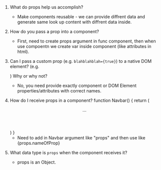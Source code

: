 1. What do props help us accomplish?

   - Make components reusable - we can provide diffrent data and generate same look up content with diffrent data inside.

2. How do you pass a prop into a component?

   - First, need to create props argument in func component, then when use compoentn we create var inside component (like attributes in html).

3. Can I pass a custom prop (e.g. `blahblahblah={true}`) to a native
   DOM element? (e.g. <div blahblahblah={true}>) Why or why not?

   - No, you need provide exactly component or DOM Element properties/attributes with correct names.

4. How do I receive props in a component?
   function Navbar() {
   return (
   <header>
   ...
   </header>
   )
   }

   - Need to add in Navbar argument like "props" and then use like {props.nameOfProp}

5. What data type is `props` when the component receives it?

   - props is an Object.
